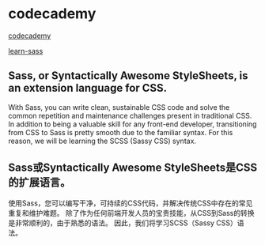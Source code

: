 # codecademy

[codecademy](https://www.codecademy.com/learn)

[learn-sass](https://www.codecademy.com/courses/learn-sass/)

## Sass, or Syntactically Awesome StyleSheets, is an extension language for CSS.
With Sass, you can write clean, sustainable CSS code and solve the common repetition and maintenance challenges present in traditional CSS.
In addition to being a valuable skill for any front-end developer, transitioning from CSS to Sass is pretty smooth due to the familiar syntax.
For this reason, we will be learning the SCSS (Sassy CSS) syntax.

## Sass或Syntactically Awesome StyleSheets是CSS的扩展语言。
 使用Sass，您可以编写干净，可持续的CSS代码，并解决传统CSS中存在的常见重复和维护难题。
 除了作为任何前端开发人员的宝贵技能，从CSS到Sass的转换是非常顺利的，由于熟悉的语法。
 因此，我们将学习SCSS（Sassy CSS）语法。
 
 